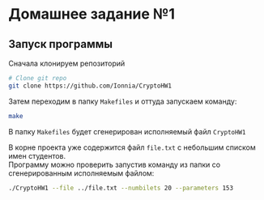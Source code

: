 Домашнее задание №1
===

Запуск программы
---

Сначала клонируем репозиторий
```bash
# Clone git repo
git clone https://github.com/Ionnia/CryptoHW1
```

Затем переходим в папку `Makefiles` и оттуда запускаем команду:
```bash
make
```

В папку `Makefiles` будет сгенерирован исполняемый файл `CryptoHW1`

В корне проекта уже содержится файл `file.txt` с небольшим списком имен студентов. <br>
Программу можно проверить запустив команду из папки со сгенерированным исполняемым файлом:
```bash
./CryptoHW1 --file ../file.txt --numbilets 20 --parameters 153
```
